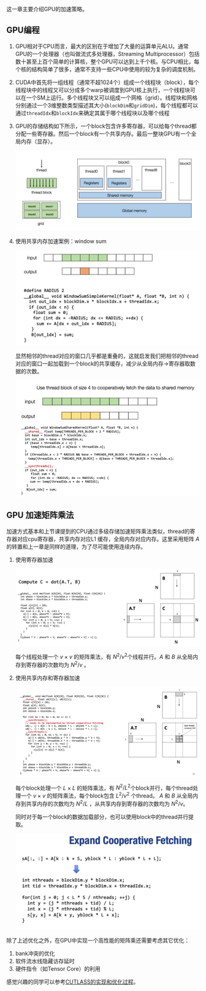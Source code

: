 这一章主要介绍GPU的加速策略。



## GPU编程

1. GPU相对于CPU而言，最大的区别在于增加了大量的运算单元ALU。通常GPU的一个处理器（也叫做流式多处理器，Streaming Multiprocessor）包括数十甚至上百个简单的计算核，整个GPU可以达到上千个核。与CPU相比，每个核的结构简单了很多，通常不支持一些CPU中使用的较为复杂的调度机制。

2. CUDA中首先将一组线程（通常不超1024个）组成一个线程块（block），每个线程块中的线程又可以分成多个warp被调度到GPU核上执行，一个线程块可以在一个SM上运行。多个线程块又可以组成一个网格（grid）。线程块和网格分别通过一个3维整数类型描述其大小(`blockDim`和`gridDim`)，每个线程都可以通过`threadIdx`和`blockIdx`来确定其属于哪个线程块以及哪个线程

3. GPU的存储结构如下所示，一个block包含许多寄存器，可以给每个thread都分配一些寄存器。然后一个block有一个共享内存。最后一整块GPU有一个全局内存（显存）。

   ![](../img/12_1.png)

4. 使用共享内存加速案例：window sum

   ![](../img/12_2.png)

   显然相邻的thread对应的窗口几乎都是重叠的，这就启发我们把相邻的thread对应的窗口一起加载到一个block的共享缓存，减少从全局内存->寄存器取数据的次数。

   ![](../img/12_3.png)



## GPU 加速矩阵乘法

加速方式基本和上节课提到的CPU通过多级存储加速矩阵乘法类似，thread的寄存器对应cpu寄存器，共享内存对应L1 缓存，全局内存对应内存。这里采用矩阵 $A$ 的转置和上一章是同样的道理，为了尽可能使用连续内存。

1. 使用寄存器加速

   ![](../img/12_4.png)

   每个线程处理一个 $v\times v$ 的矩阵乘法，有 $N^2/v^2$个线程并行。$A$ 和 $B$ 从全局内存到寄存器的次数均为 $N^2/v$ 。

2. 使用共享内存和寄存器加速

   ![](../img/12_5.png)

   每个block处理一个 $L\times L$ 的矩阵乘法，有 $N^2/L^2$个block并行，每个thread处理一个 $v\times v$ 的矩阵乘法，每个block包含 $L^2/v^2$ 个thread。 $A$ 和 $B$ 从全局内存到共享内存的次数均为 $N^2/L$ ，从共享内存到寄存器的次数均为 $N^2/v$。

   同时对于每一个block的数据加载部分，也可以使用block中的thread并行提取。

   ![](../img/12_6.png)

   

除了上述优化之外，在GPU中实现一个高性能的矩阵乘还需要考虑其它优化：
1. bank冲突的优化
2. 软件流水线隐藏访存延时
3. 硬件指令（如Tensor Core）的利用

感觉兴趣的同学可以参考[CUTLASS的实现和优化过程](https://developer.nvidia.com/blog/cutlass-linear-algebra-cuda/)。